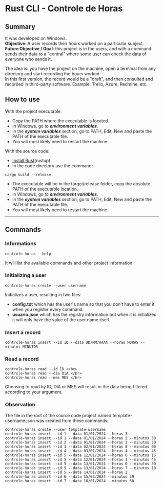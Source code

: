 # Rust CLI - Controle de Horas

## Summary

It was developed on Windows. </br>
**Objective**: A user records their hours worked on a particular subject. </br>
**Future Objective / Goal**: this project is in the users, and with a command sends their data to a "central" where some user can check the data of everyone who sends it. </br>

The idea is: you have the project on the machine, open a terminal from any directory and start recording the hours worked. </br>
In this first version, the record would be a "draft", and then consulted and recorded in third-party software.
Example: Trello, Azure, Redmine, etc.

## How to use 

With the project executable: </br>
* Copy the PATH where the executable is located.
* In Windows, go to _**environment variables**_.
* In the _**system variables**_ section, go to PATH, Edit, New and paste the PATH of the executable file.
* You will most likely need to restart the machine.

With the source code: </br>
* [Install Rust](https://www.rust-lang.org/tools/install)(rustup)
* In the code directory use the command:
```
cargo build --release
```
* The executable will be in the target/release folder, copy the absolute PATH of the executable location.
* In Windows, go to _**environment variables**_.
* In the _**system variables**_ section, go to PATH, Edit, New and paste the PATH of the executable file.
* You will most likely need to restart the machine.

---

## Commands

### Informations

```
controle-horas --help
```
It will list the available commands and other project information.

### Initializing a user

```
controle-horas create --user username
```
Initializes a user, resulting in two files:
* **config.txt** which has the user's name so that you don't have to enter it when you register every command.
* **usuario.json** which has the registry information but when it is initialized it will only have the value of the user name itself.

### Insert a record

```
controle-horas insert --id ID --data DD/MM/AAAA --horas HORAS --minutos MINUTOS
```

### Read a record

```
controle-horas read --id ID </br>
controle-horas read --dia DIA </br>
controle-horas read --mes MES </br>
```

Choosing to read by ID, DIA or MES will result in the data being filtered according to your argument.

### Observation

The file in the root of the source code project named template-username.json was created from these commands:

```
controle-horas create --user template-username
controle-horas insert --id 1 --data 01/01/2024 --horas 3
controle-horas insert --id 1 --data 01/01/2024 --horas 2 --minutos 30
controle-horas insert --id 2 --data 01/01/2024 --horas 2 --minutos 30
controle-horas insert --id 3 --data 02/01/2024 --horas 8 --minutos 00
controle-horas insert --id 4 --data 03/01/2024 --horas 4 --minutos 45
controle-horas insert --id 5 --data 12/01/2024 --horas 6 --minutos 15
controle-horas insert --id 5 --data 12/01/2024 --horas 1 --minutos 45
controle-horas insert --id 5 --data 13/01/2024 --horas 0 --minutos 50
controle-horas insert --id 5 --data 13/01/2024 --horas 7 --minutos 10
controle-horas insert --id 5 --data 14/01/2024 --horas 2
controle-horas insert --id 6 --data 15/02/2024 --minutos 59
controle-horas insert --id 7 --data 16/01/2024 --minutos 60
```